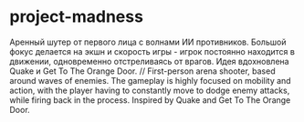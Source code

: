 # project-madness
Аренный шутер от первого лица с волнами ИИ противников. Большой фокус делается на экшн и скорость игры - игрок постоянно находится в движении, одновременно отстреливаясь от врагов. Идея вдохновлена Quake и Get To The Orange Door. // First-person arena shooter, based around waves of enemies. The gameplay is highly focused on mobility and action, with the player having to constantly move to dodge enemy attacks, while firing back in the process. Inspired by Quake and Get To The Orange Door.
